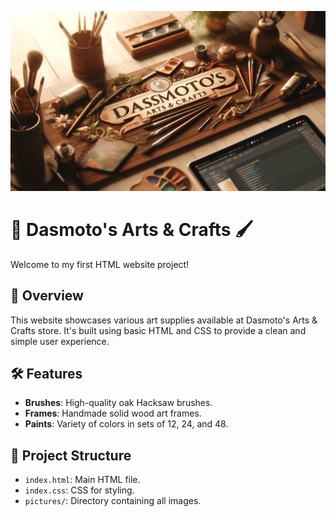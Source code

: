 ![Banner](Artist.webp)


# 🎨 Dasmoto's Arts & Crafts 🖌️

Welcome to my first HTML website project!

## 🌟 Overview
This website showcases various art supplies available at Dasmoto's Arts & Crafts store. It's built using basic HTML and CSS to provide a clean and simple user experience.

## 🛠️ Features
- **Brushes**: High-quality oak Hacksaw brushes.
- **Frames**: Handmade solid wood art frames.
- **Paints**: Variety of colors in sets of 12, 24, and 48.


## 📂 Project Structure
- `index.html`: Main HTML file.
- `index.css`: CSS for styling.
- `pictures/`: Directory containing all images.

